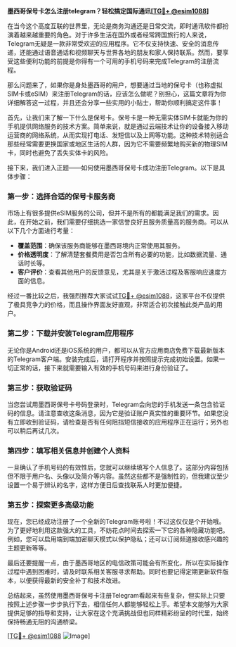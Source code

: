 **墨西哥保号卡怎么注册telegram？轻松搞定国际通讯[[TG💪+ @esim1088](https://t.me/s/esim1088)]**

在当今这个高度互联的世界里，无论是商务沟通还是日常交流，即时通讯软件都扮演着越来越重要的角色。对于许多生活在国外或者经常跨国旅行的人来说，Telegram无疑是一款非常受欢迎的应用程序。它不仅支持快速、安全的消息传递，还能通过语音通话和视频聊天与世界各地的朋友和家人保持联系。然而，要享受这些便利功能的前提是你得有一个可用的手机号码来完成Telegram的注册流程。

那么问题来了，如果你是身处墨西哥的用户，想要通过当地的保号卡（也称虚拟SIM卡或eSIM）来注册Telegram的话，应该怎么做呢？别担心，这篇文章将为你详细解答这一过程，并且还会分享一些实用的小贴士，帮助你顺利搞定这件事！

首先，让我们来了解一下什么是保号卡。保号卡是一种无需实体SIM卡就能为你的手机提供网络服务的技术方案。简单来说，就是通过云端技术让你的设备接入移动运营商的网络系统，从而实现打电话、发短信以及上网等功能。这种技术特别适合那些经常需要更换国家或地区生活的人群，因为它不需要频繁地购买新的物理SIM卡，同时也避免了丢失实体卡的风险。

接下来，我们进入正题——如何使用墨西哥保号卡成功注册Telegram。以下是具体步骤：

### 第一步：选择合适的保号卡服务商

市场上有很多提供eSIM服务的公司，但并不是所有的都能满足我们的需求。因此，在开始之前，我们需要仔细挑选一家信誉良好且服务质量高的服务商。可以从以下几个方面进行考量：
- **覆盖范围**：确保该服务商能够在墨西哥境内正常使用其服务。
- **价格透明度**：了解清楚套餐费用是否包含所有必要的功能，比如数据流量、通话时长等。
- **客户评价**：查看其他用户的反馈意见，尤其是关于激活过程及客服响应速度方面的信息。

经过一番比较之后，我强烈推荐大家试试[TG💪+ @esim1088](https://t.me/s/esim1088)，这家平台不仅提供了极具竞争力的价格，而且操作界面友好直观，非常适合初次接触此类产品的用户。

### 第二步：下载并安装Telegram应用程序

无论你是Android还是iOS系统的用户，都可以从官方应用商店免费下载最新版本的Telegram客户端。安装完成后，请打开程序并按照提示完成初始设置。如果一切正常的话，接下来就需要输入有效的手机号码来进行身份验证了。

### 第三步：获取验证码

当您尝试用墨西哥保号卡号码登录时，Telegram会向您的手机发送一条包含验证码的信息。请注意查收这条消息，因为它是验证账户真实性的重要环节。如果您没有立即收到验证码，请检查是否有任何阻挡短信接收的应用程序正在运行；另外也可以稍后再试几次。

### 第四步：填写相关信息并创建个人资料

一旦确认了手机号码的有效性后，您就可以继续填写个人信息了。这部分内容包括但不限于用户名、头像以及简介等内容。虽然这些都不是强制性的，但我建议至少设置一个易于辨认的名字，这样方便日后查找联系人时更加便捷。

### 第五步：探索更多高级功能

现在，您已经成功注册了一个全新的Telegram账号啦！不过这仅仅是个开始哦。为了更好地利用这款强大的工具，不妨花点时间去探索一下它的各种隐藏功能吧。例如，您可以启用端到端加密聊天模式以保护隐私；还可以订阅频道接收感兴趣的主题更新等等。

最后还要提醒一点，由于墨西哥地区的电信政策可能会有所变化，所以在实际操作过程中遇到困难时，请及时联系相关客服寻求帮助。同时也要记得定期更新软件版本，以便获得最新的安全补丁和技术改进。

总结起来，虽然使用墨西哥保号卡注册Telegram看起来有些复杂，但实际上只要按照上述步骤一步步执行下去，相信任何人都能够轻松上手。希望本文能够为大家提供足够的指导和支持，让大家在这个充满挑战但也同样精彩纷呈的时代里，始终保持畅通无阻的沟通桥梁。

[[TG💪+ @esim1088](https://t.me/s/esim1088) ![Image](https://i.postimg.cc/4NQfJmqS/Snipaste-2025-05-13-00-14-12.png)]